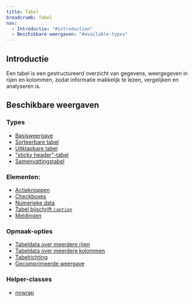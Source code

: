 ```yaml
---
title: Tabel
breadcrumb: Tabel
nav:
  - Introductie: "#introduction"
  - Beschikbare weergaven: "#available-types"
---
```


<h2 id="introduction">Introductie</h2>

Een tabel is een gestructureerd overzicht van gegevens, weergegeven in rijen en kolommen, zodat informatie makkelijk te lezen, vergelijken en analyseren is.

<h2 id="available-types">Beschikbare weergaven</h2>

### Types

- <a href="table/table-base">Basisweergave</a>
- <a href="table/table-sortable">Sorteerbare tabel</a>
- <a href="table/table-expando-row">Uitklapbare tabel</a>
- <a href="table/table-sticky-header">"sticky header"-tabel</a>
- <a href="table/table-summary">Samenvattingstabel</a>

### Elementen:

- <a href="table/table-action-buttons">Actieknoppen</a>
- <a href="table/table-checkbox">Checkboxes</a>
- <a href="table/table-numerical-data">Numerieke data</a>
- <a href="table/table-caption">Tabel bijschrift `caption`</a>
- <a href="table/table-notifications">Meldingen</a>

### Opmaak-opties

- <a href="table/table-multiple-rows">Tabeldata over meerdere rijen</a>
- <a href="table/table-multiple-columns">Tabeldata over meerdere kolommen</a>
- <a href="table/table-scope">Tabelrichting</a>
- <a href="table/table-condensed">Gecomprimeerde weergave</a>

### Helper-classes

- <a href="/utility/nowrap">nowrap</a>
